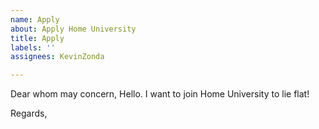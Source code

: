 ```yaml
---
name: Apply
about: Apply Home University
title: Apply
labels: ''
assignees: KevinZonda

---
```


Dear whom may concern,
Hello. I want to join Home University to lie flat!

Regards,
<YourID>

